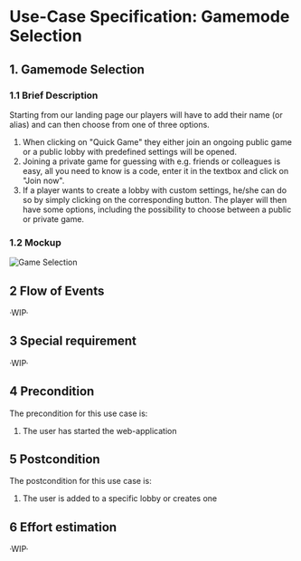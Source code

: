 # Use-Case Specification: Gamemode Selection

## 1. Gamemode Selection

### 1.1 Brief Description
Starting from our landing page our players will have to add their name (or alias) and can then choose from one of three options.
1. When clicking on "Quick Game" they either join an ongoing public game or a public lobby with predefined settings will be opened.
2. Joining a private game for guessing with e.g. friends or colleagues is easy, all you need to know is a code, enter it in the textbox and click on "Join now".
3. If a player wants to create a lobby with custom settings, he/she can do so by simply clicking on the corresponding button. The player will then have some options, including the possibility to choose between a public or private game.

### 1.2 Mockup

![Game Selection](https://user-images.githubusercontent.com/62339676/197399336-873d976e-2287-48c8-a130-b24047585da8.jpg)

## 2 Flow of Events
·WIP·

## 3 Special requirement 
·WIP·

## 4 Precondition

The precondition for this use case is:

  1. The user has started the web-application

## 5 Postcondition
The postcondition for this use case is:

  1. The user is added to a specific lobby or creates one

## 6 Effort estimation 
·WIP·
